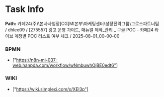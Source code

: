 # Task Info

**Path:** 카페24(주)\본사사업장\[CG]MI본부\마케팅센터\성장전략그룹\그로스파트너팀 / dhlee09 / [275557] 광고 운영 가이드, 매뉴얼 제작_관리 _ 구글 POC - 카페24 라이브 계정별 POC 리스트 여부 체크 / 2025-08-01_00-00-00

### BPMN
- ["https://n8n-mi-037-web.hanpda.com/workflow/wNmbuwhOjBE0edt6"]

### WIKI
- ["https://wiki.simplexi.com/x/XEI3p"]

